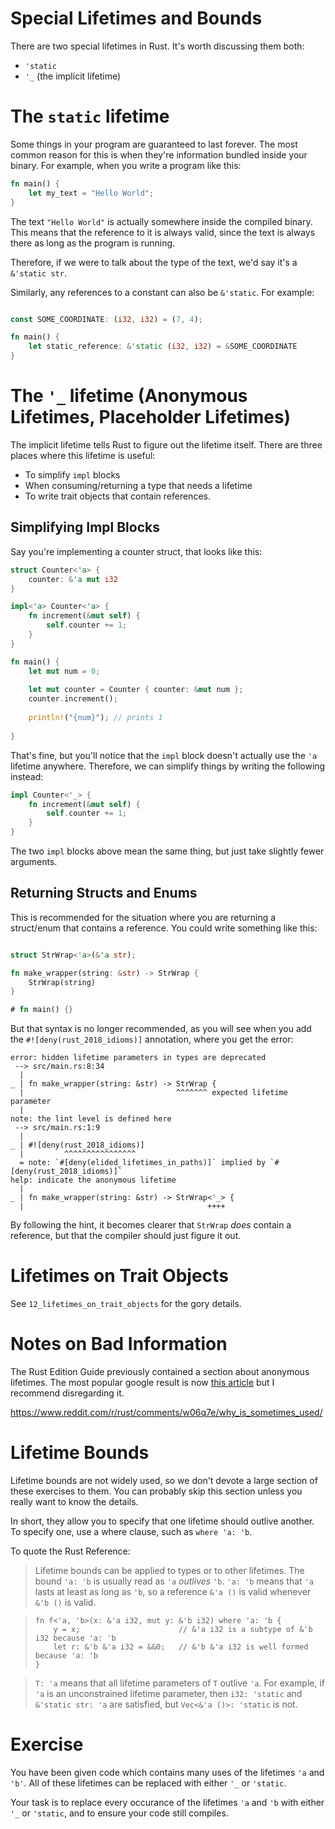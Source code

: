 # Special Lifetimes and Bounds

There are two special lifetimes in Rust. It's worth discussing them both:

 - `'static`
 - `'_` (the implicit lifetime)

# The `static` lifetime

Some things in your program are guaranteed to last forever. The most common reason for this
is when they're information bundled inside your binary. For example, when you write
a program like this:

``` rust
fn main() {
    let my_text = "Hello World";
}
```

The text `"Hello World"` is actually somewhere inside the compiled binary. This means that
the reference to it is always valid, since the text is always there as long as the program
is running.

Therefore, if we were to talk about the type of the text, we'd say it's a `&'static str`.

Similarly, any references to a constant can also be `&'static`. For example:

``` rust

const SOME_COORDINATE: (i32, i32) = (7, 4);

fn main() {
    let static_reference: &'static (i32, i32) = &SOME_COORDINATE
}
```

# The `'_` lifetime (Anonymous Lifetimes, Placeholder Lifetimes)

The implicit lifetime tells Rust to figure out the lifetime
itself. There are three places where this lifetime is useful:

 - To simplify `impl` blocks
 - When consuming/returning a type that needs a lifetime
 - To write trait objects that contain references.

## Simplifying Impl Blocks

Say you're implementing a counter struct, that looks like this:

``` rust
struct Counter<'a> {
    counter: &'a mut i32
}

impl<'a> Counter<'a> {
    fn increment(&mut self) {
        self.counter += 1;
    }
}

fn main() {
    let mut num = 0;
    
    let mut counter = Counter { counter: &mut num };
    counter.increment();
    
    println!("{num}"); // prints 1
    
}
```

That's fine, but you'll notice that the `impl` block doesn't actually use the `'a` lifetime anywhere.
Therefore, we can simplify things by writing the following instead:

``` rust
impl Counter<'_> {
    fn increment(&mut self) {
        self.counter += 1;
    }
}
```

The two `impl` blocks above mean the same thing, but just take slightly fewer arguments.

## Returning Structs and Enums

This is recommended for the situation where you are returning a
struct/enum that contains a reference. You could write something like this:

``` rust

struct StrWrap<'a>(&'a str);

fn make_wrapper(string: &str) -> StrWrap {
    StrWrap(string)
}

# fn main() {}
```

But that syntax is no longer recommended, as you will see when you add the
`#![deny(rust_2018_idioms)]` annotation, where you get the error:

```text
error: hidden lifetime parameters in types are deprecated
 --> src/main.rs:8:34
  |
_ | fn make_wrapper(string: &str) -> StrWrap {
  |                                  ^^^^^^^ expected lifetime parameter
  |
note: the lint level is defined here
 --> src/main.rs:1:9
  |
_ | #![deny(rust_2018_idioms)]
  |         ^^^^^^^^^^^^^^^^
  = note: `#[deny(elided_lifetimes_in_paths)]` implied by `#[deny(rust_2018_idioms)]`
help: indicate the anonymous lifetime
  |
_ | fn make_wrapper(string: &str) -> StrWrap<'_> {
  |                                         ++++
```

By following the hint, it becomes clearer that `StrWrap` *does* contain a reference,
but that the compiler should just figure it out.

# Lifetimes on Trait Objects

See `12_lifetimes_on_trait_objects` for the gory details.

# Notes on Bad Information

The Rust Edition Guide previously contained a section
about anonymous lifetimes. The most popular google result
is now [this article](https://yegeun542.github.io/rust-edition-guide-ko/rust-2018/ownership-and-lifetimes/the-anonymous-lifetime.html) but I recommend disregarding it.

https://www.reddit.com/r/rust/comments/w06q7e/why_is_sometimes_used/

# Lifetime Bounds

Lifetime bounds are not widely used, so we don't devote a large section of these exercises to them.
You can probably skip this section unless you really want to know the details.

In short, they allow you to specify that one lifetime should outlive another. To specify one, use a where clause, such as 
`where 'a: 'b`.

To quote the Rust Reference: 

> Lifetime bounds can be applied to types or to other lifetimes.
> The bound `'a: 'b` is usually read as `'a` *outlives* `'b`.
> `'a: 'b` means that `'a` lasts at least as long as `'b`, so a reference `&'a ()` is valid whenever `&'b ()` is valid.

> ```rust,ignore
> fn f<'a, 'b>(x: &'a i32, mut y: &'b i32) where 'a: 'b {
>     y = x;                      // &'a i32 is a subtype of &'b i32 because 'a: 'b
>     let r: &'b &'a i32 = &&0;   // &'b &'a i32 is well formed because 'a: 'b
> }
> ```

> `T: 'a` means that all lifetime parameters of `T` outlive `'a`.
> For example, if `'a` is an unconstrained lifetime parameter, then `i32: 'static` and `&'static str: 'a` are satisfied, but `Vec<&'a ()>: 'static` is not.


# Exercise

You have been given code which contains many uses of the lifetimes `'a` and `'b'`.
All of these lifetimes can be replaced with either `'_` or `'static`.

Your task is to replace every occurance of the lifetimes `'a` and `'b` with either
`'_` or `'static`, and to ensure your code still compiles.
